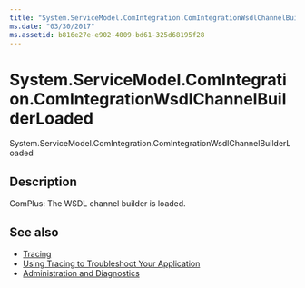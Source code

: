 ```yaml
---
title: "System.ServiceModel.ComIntegration.ComIntegrationWsdlChannelBuilderLoaded"
ms.date: "03/30/2017"
ms.assetid: b816e27e-e902-4009-bd61-325d68195f28
---
```

# System.ServiceModel.ComIntegration.ComIntegrationWsdlChannelBuilderLoaded
System.ServiceModel.ComIntegration.ComIntegrationWsdlChannelBuilderLoaded  
  
## Description  
 ComPlus: The WSDL channel builder is loaded.  
  
## See also
- [Tracing](../../../../../docs/framework/wcf/diagnostics/tracing/index.md)
- [Using Tracing to Troubleshoot Your Application](../../../../../docs/framework/wcf/diagnostics/tracing/using-tracing-to-troubleshoot-your-application.md)
- [Administration and Diagnostics](../../../../../docs/framework/wcf/diagnostics/index.md)
